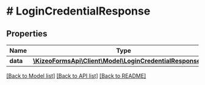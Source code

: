 # # LoginCredentialResponse

## Properties

Name | Type | Description | Notes
------------ | ------------- | ------------- | -------------
**data** | [**\KizeoFormsApi\Client\Model\LoginCredentialResponseData**](LoginCredentialResponseData.md) |  | [optional]

[[Back to Model list]](../../README.md#models) [[Back to API list]](../../README.md#endpoints) [[Back to README]](../../README.md)
